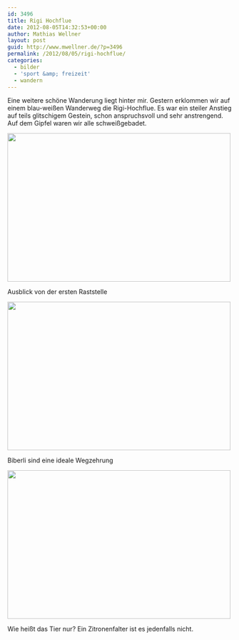 ```yaml
---
id: 3496
title: Rigi Hochflue
date: 2012-08-05T14:32:53+00:00
author: Mathias Wellner
layout: post
guid: http://www.mwellner.de/?p=3496
permalink: /2012/08/05/rigi-hochflue/
categories:
  - bilder
  - 'sport &amp; freizeit'
  - wandern
---
```

Eine weitere schöne Wanderung liegt hinter mir. Gestern erklommen wir auf einem blau-weißen Wanderweg die Rigi-Hochflue. Es war ein steiler Anstieg auf teils glitschigem Gestein, schon anspruchsvoll und sehr anstrengend. Auf dem Gipfel waren wir alle schweißgebadet. 

<div style="width: 510px" class="wp-caption aligncenter">
  <img src="https://lh3.googleusercontent.com/-_jX_XnEOfyw/UB5hBROTKKI/AAAAAAAAAeA/5q6XwXAcsI8/s800/MW_20120804_2960.jpg" width="500" height="333" />
  
  <p class="wp-caption-text">
    Ausblick von der ersten Raststelle<br />
  </p>
</div>

<div style="width: 510px" class="wp-caption aligncenter">
  <img src="https://lh4.googleusercontent.com/-GeVGZdJppAA/UB5hCNxlfRI/AAAAAAAAAeE/9B5NmyJZRgo/s800/MW_20120804_2966.jpg" width="500" height="333" />
  
  <p class="wp-caption-text">
    Biberli sind eine ideale Wegzehrung<br />
  </p>
</div>

<div style="width: 510px" class="wp-caption aligncenter">
  <img src="https://lh3.googleusercontent.com/-NoJNdNPEocM/UB5hCXQjV0I/AAAAAAAAAeQ/DvCOLj0AcUw/s800/MW_20120804_2972.jpg" width="500" height="333" />
  
  <p class="wp-caption-text">
    Wie heißt das Tier nur? Ein Zitronenfalter ist es jedenfalls nicht.<br />
  </p>
</div>